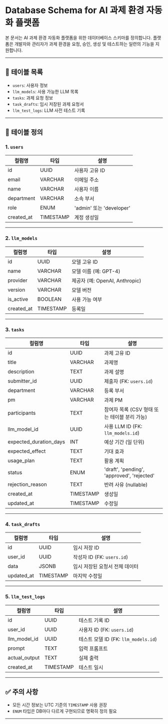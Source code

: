 # Database Schema for AI 과제 환경 자동화 플랫폼

본 문서는 AI 과제 환경 자동화 플랫폼을 위한 데이터베이스 스키마를 정의합니다. 플랫폼은 개발자와 관리자가 과제 환경을 요청, 승인, 생성 및 테스트하는 일련의 기능을 지원합니다.

---

## 📌 테이블 목록

- `users`: 사용자 정보
- `llm_models`: 사용 가능한 LLM 목록
- `tasks`: 과제 요청 정보
- `task_drafts`: 임시 저장된 과제 요청서
- `llm_test_logs`: LLM 사전 테스트 기록

---

## 📄 테이블 정의

### 1. `users`

| 컬럼명       | 타입            | 설명                         |
|--------------|-----------------|------------------------------|
| id           | UUID            | 사용자 고유 ID               |
| email        | VARCHAR         | 이메일 주소                  |
| name         | VARCHAR         | 사용자 이름                  |
| department   | VARCHAR         | 소속 부서                    |
| role         | ENUM            | 'admin' 또는 'developer'     |
| created_at   | TIMESTAMP       | 계정 생성일                  |

---

### 2. `llm_models`

| 컬럼명       | 타입      | 설명                          |
|--------------|-----------|-------------------------------|
| id           | UUID      | 모델 고유 ID                  |
| name         | VARCHAR   | 모델 이름 (예: GPT-4)         |
| provider     | VARCHAR   | 제공자 (예: OpenAI, Anthropic)|
| version      | VARCHAR   | 모델 버전                     |
| is_active    | BOOLEAN   | 사용 가능 여부                |
| created_at   | TIMESTAMP | 등록일                        |

---

### 3. `tasks`

| 컬럼명              | 타입           | 설명                                       |
|---------------------|----------------|--------------------------------------------|
| id                  | UUID           | 과제 고유 ID                               |
| title               | VARCHAR        | 과제명                                     |
| description         | TEXT           | 과제 설명                                  |
| submitter_id        | UUID           | 제출자 (FK: `users.id`)                    |
| department          | VARCHAR        | 등록 부서                                  |
| pm                  | VARCHAR        | 과제 PM                                    |
| participants        | TEXT           | 참여자 목록 (CSV 형태 또는 테이블 분리 가능)|
| llm_model_id        | UUID           | 사용 LLM ID (FK: `llm_models.id`)          |
| expected_duration_days | INT         | 예상 기간 (일 단위)                        |
| expected_effect     | TEXT           | 기대 효과                                  |
| usage_plan          | TEXT           | 활용 계획                                  |
| status              | ENUM           | 'draft', 'pending', 'approved', 'rejected' |
| rejection_reason    | TEXT           | 반려 사유 (nullable)                       |
| created_at          | TIMESTAMP      | 생성일                                     |
| updated_at          | TIMESTAMP      | 수정일                                     |

---

### 4. `task_drafts`

| 컬럼명     | 타입     | 설명                               |
|------------|----------|------------------------------------|
| id         | UUID     | 임시 저장 ID                       |
| user_id    | UUID     | 작성자 ID (FK: `users.id`)         |
| data       | JSONB    | 임시 저장된 요청서 전체 데이터     |
| updated_at | TIMESTAMP| 마지막 수정일                      |

---

### 5. `llm_test_logs`

| 컬럼명         | 타입     | 설명                                 |
|----------------|----------|--------------------------------------|
| id             | UUID     | 테스트 기록 ID                       |
| user_id        | UUID     | 사용자 ID (FK: `users.id`)           |
| llm_model_id   | UUID     | 테스트 모델 ID (FK: `llm_models.id`) |
| prompt         | TEXT     | 입력 프롬프트                         |
| actual_output  | TEXT     | 실제 출력                             |
| created_at     | TIMESTAMP| 테스트 일시                           |

---

## ✅ 주의 사항
- 모든 시간 정보는 UTC 기준의 `TIMESTAMP` 사용 권장
- `ENUM` 타입은 DB마다 다르게 구현되므로 명확히 정의 필요

---
